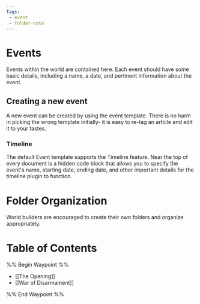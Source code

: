 ```yaml
---
Tags:
 - event
 - folder-note
---
```

# Events

Events within the world are contained here. Each event should have some basic details, including a name, a date, and pertinent information about the event.

## Creating a new event

A new event can be created by using the event template. There is no harm in picking the wrong template initially- it is easy to re-tag an article and edit it to your tastes.

### Timeline

The default Event template supports the Timeline feature. Near the top of every document is a hidden code block that allows you to specify the event's name, starting date, ending date, and other important details for the timeline plugin to function.

# Folder Organization

World builders are encouraged to create their own folders and organize appropriately.

# Table of Contents

%% Begin Waypoint %%
- [[The Opening]]
- [[War of Disarmament]]

%% End Waypoint %%
